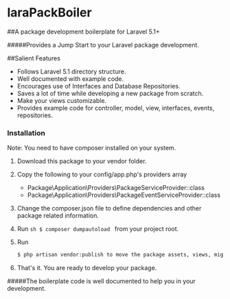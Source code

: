 # laraPackBoiler
##A package development boilerplate for Laravel 5.1+

#####Provides a Jump Start to your Laravel package development.

##Salient Features

  - Follows Laravel 5.1 directory structure.
  - Well documented with example code.
  - Encourages use of Interfaces and Database Repositories.
  - Saves a lot of time while developing a new package from scratch.
  - Make your views customizable.
  - Provides example code for controller, model, view, interfaces, events, repositories.

### Installation

Note: You need to have composer installed on your system.

1. Download this package to your vendor folder.

2. Copy the following to your config/app.php's providers array

   - Package\Application\Providers\PackageServiceProvider::class
   - Package\Application\Providers\PackageEventServiceProvider::class

3. Change the composer.json file to define dependencies and other package related information.

4. Run ```sh $ composer dumpautoload ``` from your project root.

5. Run 

    ```sh
    $ php artisan vendor:publish to move the package assets, views, migrations, seeds and config files to your application.
    ```

6. That's it. You are ready to develop your package.

#####The boilerplate code is well documented to help you in your development.
